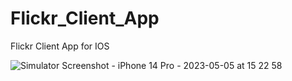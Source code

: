 # Flickr_Client_App

Flickr Client App for IOS

![Simulator Screenshot - iPhone 14 Pro - 2023-05-05 at 15 22 58](https://user-images.githubusercontent.com/55911470/236456865-f38154e5-d6ef-4465-b8b2-64578d56a8d9.png)

